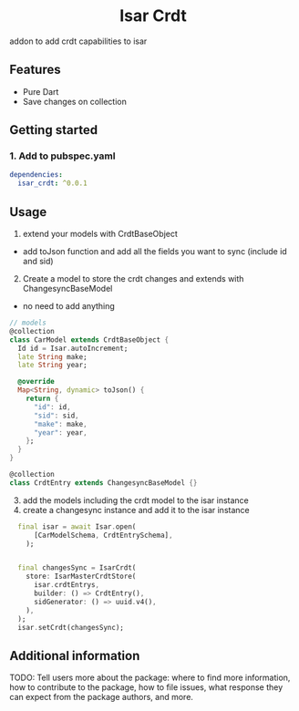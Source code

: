 <!--
This README describes the package. If you publish this package to pub.dev,
this README's contents appear on the landing page for your package.

For information about how to write a good package README, see the guide for
[writing package pages](https://dart.dev/guides/libraries/writing-package-pages).

For general information about developing packages, see the Dart guide for
[creating packages](https://dart.dev/guides/libraries/create-library-packages)
and the Flutter guide for
[developing packages and plugins](https://flutter.dev/developing-packages).
-->


<h1 align="center">Isar Crdt</h1>
addon to add crdt capabilities to isar


## Features
- Pure Dart
- Save changes on collection

## Getting started

### 1. Add to pubspec.yaml

```yaml
dependencies:
  isar_crdt: ^0.0.1
```
## Usage

1. extend your models with CrdtBaseObject
- add toJson function and add all the fields you want to sync (include id and sid)
2. Create a model to store the crdt changes and extends with ChangesyncBaseModel
- no need to add anything
```dart
// models
@collection
class CarModel extends CrdtBaseObject {
  Id id = Isar.autoIncrement;
  late String make;
  late String year;

  @override
  Map<String, dynamic> toJson() {
    return {
      "id": id,
      "sid": sid,
      "make": make,
      "year": year,
    };
  }
}

@collection
class CrdtEntry extends ChangesyncBaseModel {}
```
3. add the models including the crdt model to the isar instance
4. create a changesync instance and add it to the isar instance
```dart
  final isar = await Isar.open(
      [CarModelSchema, CrdtEntrySchema],
    );


  final changesSync = IsarCrdt(
    store: IsarMasterCrdtStore(
      isar.crdtEntrys,
      builder: () => CrdtEntry(),
      sidGenerator: () => uuid.v4(),
    ),
  );
  isar.setCrdt(changesSync);
```

## Additional information

TODO: Tell users more about the package: where to find more information, how to
contribute to the package, how to file issues, what response they can expect
from the package authors, and more.

